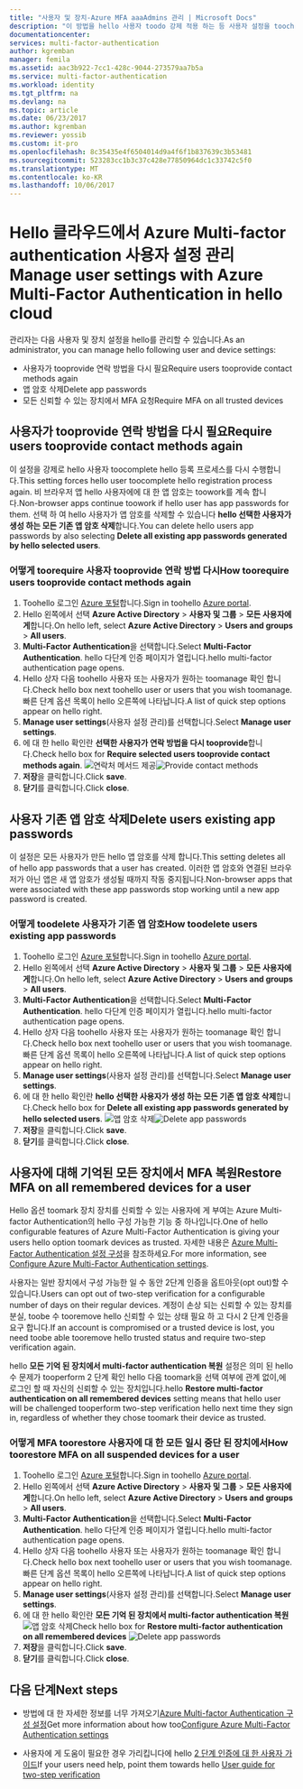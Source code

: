 ```yaml
---
title: "사용자 및 장치-Azure MFA aaaAdmins 관리 | Microsoft Docs"
description: "이 방법을 hello 사용자 toodo 강제 적용 하는 등 사용자 설정을 toochange 안녕 증명 프로세스를 설명 합니다."
documentationcenter: 
services: multi-factor-authentication
author: kgremban
manager: femila
ms.assetid: aac3b922-7cc1-428c-9044-273579aa7b5a
ms.service: multi-factor-authentication
ms.workload: identity
ms.tgt_pltfrm: na
ms.devlang: na
ms.topic: article
ms.date: 06/23/2017
ms.author: kgremban
ms.reviewer: yossib
ms.custom: it-pro
ms.openlocfilehash: 8c35435e4f6504014d9a4f6f1b837639c3b53481
ms.sourcegitcommit: 523283cc1b3c37c428e77850964dc1c33742c5f0
ms.translationtype: MT
ms.contentlocale: ko-KR
ms.lasthandoff: 10/06/2017
---
```

# <a name="manage-user-settings-with-azure-multi-factor-authentication-in-hello-cloud"></a><span data-ttu-id="3f416-103">Hello 클라우드에서 Azure Multi-factor authentication 사용자 설정 관리</span><span class="sxs-lookup"><span data-stu-id="3f416-103">Manage user settings with Azure Multi-Factor Authentication in hello cloud</span></span>
<span data-ttu-id="3f416-104">관리자는 다음 사용자 및 장치 설정을 hello를 관리할 수 있습니다.</span><span class="sxs-lookup"><span data-stu-id="3f416-104">As an administrator, you can manage hello following user and device settings:</span></span>

* <span data-ttu-id="3f416-105">사용자가 tooprovide 연락 방법을 다시 필요</span><span class="sxs-lookup"><span data-stu-id="3f416-105">Require users tooprovide contact methods again</span></span>
* <span data-ttu-id="3f416-106">앱 암호 삭제</span><span class="sxs-lookup"><span data-stu-id="3f416-106">Delete app passwords</span></span>
* <span data-ttu-id="3f416-107">모든 신뢰할 수 있는 장치에서 MFA 요청</span><span class="sxs-lookup"><span data-stu-id="3f416-107">Require MFA on all trusted devices</span></span> 

## <a name="require-users-tooprovide-contact-methods-again"></a><span data-ttu-id="3f416-108">사용자가 tooprovide 연락 방법을 다시 필요</span><span class="sxs-lookup"><span data-stu-id="3f416-108">Require users tooprovide contact methods again</span></span>
<span data-ttu-id="3f416-109">이 설정을 강제로 hello 사용자 toocomplete hello 등록 프로세스를 다시 수행합니다.</span><span class="sxs-lookup"><span data-stu-id="3f416-109">This setting forces hello user toocomplete hello registration process again.</span></span> <span data-ttu-id="3f416-110">비 브라우저 앱 hello 사용자에에 대 한 앱 암호는 toowork를 계속 합니다.</span><span class="sxs-lookup"><span data-stu-id="3f416-110">Non-browser apps continue toowork if hello user has app passwords for them.</span></span>  <span data-ttu-id="3f416-111">선택 하 여 hello 사용자가 앱 암호를 삭제할 수 있습니다 **hello 선택한 사용자가 생성 하는 모든 기존 앱 암호 삭제**합니다.</span><span class="sxs-lookup"><span data-stu-id="3f416-111">You can delete hello users app passwords by also selecting **Delete all existing app passwords generated by hello selected users**.</span></span>

### <a name="how-toorequire-users-tooprovide-contact-methods-again"></a><span data-ttu-id="3f416-112">어떻게 toorequire 사용자 tooprovide 연락 방법 다시</span><span class="sxs-lookup"><span data-stu-id="3f416-112">How toorequire users tooprovide contact methods again</span></span>
1. <span data-ttu-id="3f416-113">Toohello 로그인 [Azure 포털](https://portal.azure.com)합니다.</span><span class="sxs-lookup"><span data-stu-id="3f416-113">Sign in toohello [Azure portal](https://portal.azure.com).</span></span>
2. <span data-ttu-id="3f416-114">Hello 왼쪽에서 선택 **Azure Active Directory** > **사용자 및 그룹** > **모든 사용자에 게**합니다.</span><span class="sxs-lookup"><span data-stu-id="3f416-114">On hello left, select **Azure Active Directory** > **Users and groups** > **All users**.</span></span>
3. <span data-ttu-id="3f416-115">**Multi-Factor Authentication**을 선택합니다.</span><span class="sxs-lookup"><span data-stu-id="3f416-115">Select **Multi-Factor Authentication**.</span></span> <span data-ttu-id="3f416-116">hello 다단계 인증 페이지가 열립니다.</span><span class="sxs-lookup"><span data-stu-id="3f416-116">hello multi-factor authentication page opens.</span></span> 
4. <span data-ttu-id="3f416-117">Hello 상자 다음 toohello 사용자 또는 사용자가 원하는 toomanage 확인 합니다.</span><span class="sxs-lookup"><span data-stu-id="3f416-117">Check hello box next toohello user or users that you wish toomanage.</span></span> <span data-ttu-id="3f416-118">빠른 단계 옵션 목록이 hello 오른쪽에 나타납니다.</span><span class="sxs-lookup"><span data-stu-id="3f416-118">A list of quick step options appear on hello right.</span></span> 
5. <span data-ttu-id="3f416-119">**Manage user settings**(사용자 설정 관리)를 선택합니다.</span><span class="sxs-lookup"><span data-stu-id="3f416-119">Select **Manage user settings**.</span></span>
6. <span data-ttu-id="3f416-120">에 대 한 hello 확인란 **선택한 사용자가 연락 방법을 다시 tooprovide**합니다.</span><span class="sxs-lookup"><span data-stu-id="3f416-120">Check hello box for **Require selected users tooprovide contact methods again**.</span></span>
   <span data-ttu-id="3f416-121">![연락처 메서드 제공](./media/multi-factor-authentication-manage-users-and-devices/reproofup.png)</span><span class="sxs-lookup"><span data-stu-id="3f416-121">![Provide contact methods](./media/multi-factor-authentication-manage-users-and-devices/reproofup.png)</span></span>
7. <span data-ttu-id="3f416-122">**저장**을 클릭합니다.</span><span class="sxs-lookup"><span data-stu-id="3f416-122">Click **save**.</span></span>
8. <span data-ttu-id="3f416-123">**닫기**를 클릭합니다.</span><span class="sxs-lookup"><span data-stu-id="3f416-123">Click **close**.</span></span>

## <a name="delete-users-existing-app-passwords"></a><span data-ttu-id="3f416-124">사용자 기존 앱 암호 삭제</span><span class="sxs-lookup"><span data-stu-id="3f416-124">Delete users existing app passwords</span></span>
<span data-ttu-id="3f416-125">이 설정은 모든 사용자가 만든 hello 앱 암호를 삭제 합니다.</span><span class="sxs-lookup"><span data-stu-id="3f416-125">This setting deletes all of hello app passwords that a user has created.</span></span> <span data-ttu-id="3f416-126">이러한 앱 암호와 연결된 브라우저가 아닌 앱은 새 앱 암호가 생성될 때까지 작동 중지됩니다.</span><span class="sxs-lookup"><span data-stu-id="3f416-126">Non-browser apps that were associated with these app passwords stop working until a new app password is created.</span></span>

### <a name="how-toodelete-users-existing-app-passwords"></a><span data-ttu-id="3f416-127">어떻게 toodelete 사용자가 기존 앱 암호</span><span class="sxs-lookup"><span data-stu-id="3f416-127">How toodelete users existing app passwords</span></span>
1. <span data-ttu-id="3f416-128">Toohello 로그인 [Azure 포털](https://portal.azure.com)합니다.</span><span class="sxs-lookup"><span data-stu-id="3f416-128">Sign in toohello [Azure portal](https://portal.azure.com).</span></span>
2. <span data-ttu-id="3f416-129">Hello 왼쪽에서 선택 **Azure Active Directory** > **사용자 및 그룹** > **모든 사용자에 게**합니다.</span><span class="sxs-lookup"><span data-stu-id="3f416-129">On hello left, select **Azure Active Directory** > **Users and groups** > **All users**.</span></span>
3. <span data-ttu-id="3f416-130">**Multi-Factor Authentication**을 선택합니다.</span><span class="sxs-lookup"><span data-stu-id="3f416-130">Select **Multi-Factor Authentication**.</span></span> <span data-ttu-id="3f416-131">hello 다단계 인증 페이지가 열립니다.</span><span class="sxs-lookup"><span data-stu-id="3f416-131">hello multi-factor authentication page opens.</span></span> 
6. <span data-ttu-id="3f416-132">Hello 상자 다음 toohello 사용자 또는 사용자가 원하는 toomanage 확인 합니다.</span><span class="sxs-lookup"><span data-stu-id="3f416-132">Check hello box next toohello user or users that you wish toomanage.</span></span> <span data-ttu-id="3f416-133">빠른 단계 옵션 목록이 hello 오른쪽에 나타납니다.</span><span class="sxs-lookup"><span data-stu-id="3f416-133">A list of quick step options appear on hello right.</span></span> 
7. <span data-ttu-id="3f416-134">**Manage user settings**(사용자 설정 관리)를 선택합니다.</span><span class="sxs-lookup"><span data-stu-id="3f416-134">Select **Manage user settings**.</span></span>
8. <span data-ttu-id="3f416-135">에 대 한 hello 확인란 **hello 선택한 사용자가 생성 하는 모든 기존 앱 암호 삭제**합니다.</span><span class="sxs-lookup"><span data-stu-id="3f416-135">Check hello box for **Delete all existing app passwords generated by hello selected users**.</span></span>
   <span data-ttu-id="3f416-136">![앱 암호 삭제](./media/multi-factor-authentication-manage-users-and-devices/deleteapppasswords.png)</span><span class="sxs-lookup"><span data-stu-id="3f416-136">![Delete app passwords](./media/multi-factor-authentication-manage-users-and-devices/deleteapppasswords.png)</span></span>
9. <span data-ttu-id="3f416-137">**저장**을 클릭합니다.</span><span class="sxs-lookup"><span data-stu-id="3f416-137">Click **save**.</span></span>
10. <span data-ttu-id="3f416-138">**닫기**를 클릭합니다.</span><span class="sxs-lookup"><span data-stu-id="3f416-138">Click **close**.</span></span>

## <a name="restore-mfa-on-all-remembered-devices-for-a-user"></a><span data-ttu-id="3f416-139">사용자에 대해 기억된 모든 장치에서 MFA 복원</span><span class="sxs-lookup"><span data-stu-id="3f416-139">Restore MFA on all remembered devices for a user</span></span>
<span data-ttu-id="3f416-140">Hello 옵션 toomark 장치 장치를 신뢰할 수 있는 사용자에 게 부여는 Azure Multi-factor Authentication의 hello 구성 가능한 기능 중 하나입니다.</span><span class="sxs-lookup"><span data-stu-id="3f416-140">One of hello configurable features of Azure Multi-Factor Authentication is giving your users hello option toomark devices as trusted.</span></span> <span data-ttu-id="3f416-141">자세한 내용은 [Azure Multi-Factor Authentication 설정 구성](multi-factor-authentication-whats-next.md#remember-multi-factor-authentication-for-devices-that-users-trust)을 참조하세요.</span><span class="sxs-lookup"><span data-stu-id="3f416-141">For more information, see [Configure Azure Multi-Factor Authentication settings](multi-factor-authentication-whats-next.md#remember-multi-factor-authentication-for-devices-that-users-trust).</span></span>

<span data-ttu-id="3f416-142">사용자는 일반 장치에서 구성 가능한 일 수 동안 2단계 인증을 옵트아웃(opt out)할 수 있습니다.</span><span class="sxs-lookup"><span data-stu-id="3f416-142">Users can opt out of two-step verification for a configurable number of days on their regular devices.</span></span> <span data-ttu-id="3f416-143">계정이 손상 되는 신뢰할 수 있는 장치를 분실, toobe 수 tooremove hello 신뢰할 수 있는 상태 필요 하 고 다시 2 단계 인증을 요구 합니다.</span><span class="sxs-lookup"><span data-stu-id="3f416-143">If an account is compromised or a trusted device is lost, you need toobe able tooremove hello trusted status and require two-step verification again.</span></span>

<span data-ttu-id="3f416-144">hello **모든 기억 된 장치에서 multi-factor authentication 복원** 설정은 의미 된 hello 수 문제가 tooperform 2 단계 확인 hello 다음 toomark을 선택 여부에 관계 없이,에 로그인 할 때 자신의 신뢰할 수 있는 장치입니다.</span><span class="sxs-lookup"><span data-stu-id="3f416-144">hello **Restore multi-factor authentication on all remembered devices** setting means that hello user will be challenged tooperform two-step verification hello next time they sign in, regardless of whether they chose toomark their device as trusted.</span></span> 

### <a name="how-toorestore-mfa-on-all-suspended-devices-for-a-user"></a><span data-ttu-id="3f416-145">어떻게 MFA toorestore 사용자에 대 한 모든 일시 중단 된 장치에서</span><span class="sxs-lookup"><span data-stu-id="3f416-145">How toorestore MFA on all suspended devices for a user</span></span>
1. <span data-ttu-id="3f416-146">Toohello 로그인 [Azure 포털](https://portal.azure.com)합니다.</span><span class="sxs-lookup"><span data-stu-id="3f416-146">Sign in toohello [Azure portal](https://portal.azure.com).</span></span>
2. <span data-ttu-id="3f416-147">Hello 왼쪽에서 선택 **Azure Active Directory** > **사용자 및 그룹** > **모든 사용자에 게**합니다.</span><span class="sxs-lookup"><span data-stu-id="3f416-147">On hello left, select **Azure Active Directory** > **Users and groups** > **All users**.</span></span>
3. <span data-ttu-id="3f416-148">**Multi-Factor Authentication**을 선택합니다.</span><span class="sxs-lookup"><span data-stu-id="3f416-148">Select **Multi-Factor Authentication**.</span></span> <span data-ttu-id="3f416-149">hello 다단계 인증 페이지가 열립니다.</span><span class="sxs-lookup"><span data-stu-id="3f416-149">hello multi-factor authentication page opens.</span></span> 
6. <span data-ttu-id="3f416-150">Hello 상자 다음 toohello 사용자 또는 사용자가 원하는 toomanage 확인 합니다.</span><span class="sxs-lookup"><span data-stu-id="3f416-150">Check hello box next toohello user or users that you wish toomanage.</span></span> <span data-ttu-id="3f416-151">빠른 단계 옵션 목록이 hello 오른쪽에 나타납니다.</span><span class="sxs-lookup"><span data-stu-id="3f416-151">A list of quick step options appear on hello right.</span></span> 
7. <span data-ttu-id="3f416-152">**Manage user settings**(사용자 설정 관리)를 선택합니다.</span><span class="sxs-lookup"><span data-stu-id="3f416-152">Select **Manage user settings**.</span></span>
8. <span data-ttu-id="3f416-153">에 대 한 hello 확인란 **모든 기억 된 장치에서 multi-factor authentication 복원**
   ![앱 암호 삭제](./media/multi-factor-authentication-manage-users-and-devices/rememberdevices.png)</span><span class="sxs-lookup"><span data-stu-id="3f416-153">Check hello box for **Restore multi-factor authentication on all remembered devices**
![Delete app passwords](./media/multi-factor-authentication-manage-users-and-devices/rememberdevices.png)</span></span>
9. <span data-ttu-id="3f416-154">**저장**을 클릭합니다.</span><span class="sxs-lookup"><span data-stu-id="3f416-154">Click **save**.</span></span>
10. <span data-ttu-id="3f416-155">**닫기**를 클릭합니다.</span><span class="sxs-lookup"><span data-stu-id="3f416-155">Click **close**.</span></span>

## <a name="next-steps"></a><span data-ttu-id="3f416-156">다음 단계</span><span class="sxs-lookup"><span data-stu-id="3f416-156">Next steps</span></span>

- <span data-ttu-id="3f416-157">방법에 대 한 자세한 정보를 너무 가져오기[Azure Multi-factor Authentication 구성 설정](multi-factor-authentication-whats-next.md)</span><span class="sxs-lookup"><span data-stu-id="3f416-157">Get more information about how too[Configure Azure Multi-Factor Authentication settings](multi-factor-authentication-whats-next.md)</span></span>

- <span data-ttu-id="3f416-158">사용자에 게 도움이 필요한 경우 가리킵니다에 hello [2 단계 인증에 대 한 사용자 가이드](./end-user/multi-factor-authentication-end-user.md)</span><span class="sxs-lookup"><span data-stu-id="3f416-158">If your users need help, point them towards hello [User guide for two-step verification](./end-user/multi-factor-authentication-end-user.md)</span></span>
